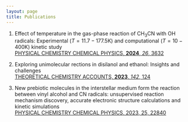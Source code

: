 ```yaml
---
layout: page
title: Publications
---
```


1. Effect of temperature in the gas-phase reaction of CH<sub>3</sub>CN with OH radicals: Experimental $\scriptstyle(T=11.7-177.5 \mathrm{K})$ and computational $\scriptstyle(T=10-400\mathrm{K})$ kinetic study  
   [PHYSICAL CHEMISTRY CHEMICAL PHYSICS, **2024**, _26_, 3632](https://pubs.rsc.org/en/content/articlelanding/2024/cp/d3cp04944b)

2. Exploring unimolecular rections in disilanol and ethanol: Insights and challenges  
[THEORETICAL CHEMISTRY ACCOUNTS, **2023**, _142_, 124](https://link.springer.com/article/10.1007/s00214-023-03062-0)

3. New prebiotic molecules in the interstellar medium form the reaction between vinyl alcohol and CN radicals: unsupervised reaction mechanism discovery, accurate electronic structure calculations and kinetic simulations  
[PHYSICAL CHEMISTRY CHEMICAL PHYSICS, 2023, 25, 22840](https://pubs.rsc.org/en/content/articlelanding/2023/cp/d3cp02571c) 
